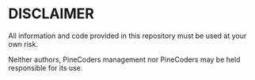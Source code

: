 # DISCLAIMER

All information and code provided in this repository must be used at your own risk.

Neither authors, PineCoders management nor PineCoders may be held responsible for its use.
